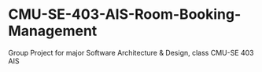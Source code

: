 # CMU-SE-403-AIS-Room-Booking-Management
Group Project for major Software Architecture &amp; Design, class CMU-SE 403 AIS
